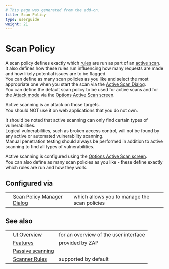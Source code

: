 ```yaml
---
# This page was generated from the add-on.
title: Scan Policy
type: userguide
weight: 21
---
```


# Scan Policy

A scan policy defines exactly which [rules](/docs/desktop/start/checks/) are run as part of an [active scan](/docs/desktop/start/features/ascan/).  
It also defines how these rules run influencing how many requests are made and how likely potential issues are to be flagged.  
You can define as many scan policies as you like and select the most appropriate one when you start the scan via
the [Active Scan Dialog](/docs/desktop/ui/dialogs/advascan/).  
You can define the default scan policy to be used for active scans and for the [Attack mode](/docs/desktop/start/features/modes/) via the
[Options Active Scan screen](/docs/desktop/ui/dialogs/options/ascan/).  

Active scanning is an attack on those targets.   
You should NOT use it on web applications that you do not own.

It should be noted that active scanning can only find certain types of vulnerabilities.  
Logical vulnerabilities, such as broken access control, will not be found by
any active or automated vulnerability scanning.  
Manual penetration testing should always be performed in addition to active
scanning to find all types of vulnerabilities.

Active scanning is configured using the
[Options Active Scan screen](/docs/desktop/ui/dialogs/options/ascan/).  
You can also define as many scan policies as you like - these define exactly which rules are run and how they work.

## Configured via

|   |                                                                       |                                              |
|---|-----------------------------------------------------------------------|----------------------------------------------|
|   | [Scan Policy Manager Dialog](/docs/desktop/ui/dialogs/scanpolicymgr/) | which allows you to manage the scan policies |

## See also

|   |                                                         |                                       |
|---|---------------------------------------------------------|---------------------------------------|
|   | [UI Overview](/docs/desktop/ui/)                        | for an overview of the user interface |
|   | [Features](/docs/desktop/start/features/)               | provided by ZAP                       |
|   | [Passive scanning](/docs/desktop/start/features/pscan/) |                                       |
|   | [Scanner Rules](/docs/desktop/start/checks/)            | supported by default                  |
